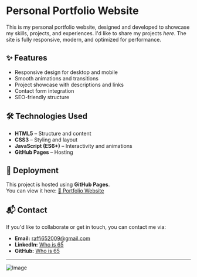 # Personal Portfolio Website

This is my personal portfolio website, designed and developed to showcase my skills, projects, and experiences. I'd like to share my projects _here_.
The site is fully responsive, modern, and optimized for performance.

## ✨ Features
- Responsive design for desktop and mobile
- Smooth animations and transitions
- Project showcase with descriptions and links
- Contact form integration
- SEO-friendly structure

## 🛠️ Technologies Used
- **HTML5** – Structure and content
- **CSS3** – Styling and layout
- **JavaScript (ES6+)** – Interactivity and animations
- **GitHub Pages** – Hosting

## 🚀 Deployment
This project is hosted using **GitHub Pages**.  
You can view it here: [🔗 Portfolio Website](https://whois65.github.io/portfolio/)

## 📬 Contact
If you'd like to collaborate or get in touch, you can contact me via:
- **Email:** raffi652009@gmail.com
- **LinkedIn:** [Who is 65](https://linkedin.com/in/username)
- **GitHub:** [Who is 65](https://github.com/whois65)

---

![Image](https://encrypted-tbn0.gstatic.com/images?q=tbn:ANd9GcQL05U-6b6eiCjOIOvw_WPqkWDwVEHUmUUFo1WODXM_V0Dj83M-uO_Avha4&s=10)
